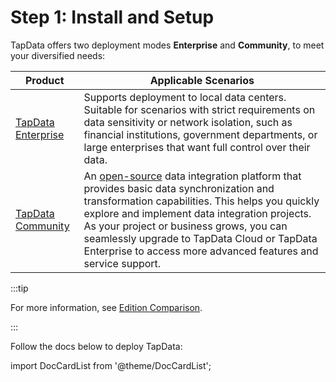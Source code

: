 # Step 1: Install and Setup

TapData offers two deployment modes **Enterprise** and **Community**, to meet your diversified needs:

| Product                                                    | Applicable Scenarios                                         |
| ---------------------------------------------------------- | ------------------------------------------------------------ |
| [TapData Enterprise](../../backup-files/install-enterprise-edition/README.md) | Supports deployment to local data centers. Suitable for scenarios with strict requirements on data sensitivity or network isolation, such as financial institutions, government departments, or large enterprises that want full control over their data. |
| [TapData Community](install-community-edition.md)          | An [open-source](https://github.com/tapdata/tapdata) data integration platform that provides basic data synchronization and transformation capabilities. This helps you quickly explore and implement data integration projects. As your project or business grows, you can seamlessly upgrade to TapData Cloud or TapData Enterprise to access more advanced features and service support. |

:::tip

For more information, see [Edition Comparison](../../introduction/compare-editions.md).

:::

Follow the docs below to deploy TapData:

import DocCardList from '@theme/DocCardList';

<DocCardList />
